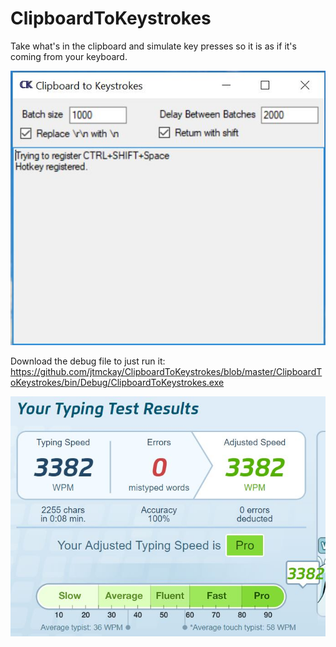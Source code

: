 # ClipboardToKeystrokes
Take what's in the clipboard and simulate key presses so it is as if it's coming from your keyboard.

![alt text](https://github.com/jtmckay/ClipboardToKeystrokes/blob/master/screenshot.JPG)

Download the debug file to just run it: https://github.com/jtmckay/ClipboardToKeystrokes/blob/master/ClipboardToKeystrokes/bin/Debug/ClipboardToKeystrokes.exe

![alt text](https://github.com/jtmckay/ClipboardToKeystrokes/blob/master/TypingTest.JPG)
